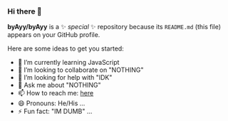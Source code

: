 ### Hi there 👋


**byAyy/byAyy** is a ✨ _special_ ✨ repository because its `README.md` (this file) appears on your GitHub profile.

Here are some ideas to get you started:

- 🌱 I’m currently learning JavaScript
- 👯 I’m looking to collaborate on "NOTHING" 
- 🤔 I’m looking for help with "IDK"
- 💬 Ask me about "NOTHING"
- 📫 How to reach me: [here](https://www.instagram.com/aymanooov/) 
- 😄 Pronouns: He/His ...
- ⚡ Fun fact: "IM DUMB" ...
